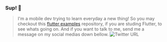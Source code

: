 ### Sup! 👋

<!--
- 🔭 I’m currently working on ...
- 🌱 I’m currently learning ...
- 👯 I’m looking to collaborate on ...
- 🤔 I’m looking for help with ...
- 💬 Ask me about ...
- 📫 How to reach me: ...
- 😄 Pronouns: ...
- ⚡ Fun fact: ...
-->

> I'm a mobile dev trying to learn everyday a new thing! So you may checkout this [flutter examples](https://github.com/ThiagoEvoa/flutter_examples) repository, if you are studing Flutter, to see whats going on. And if you want to talk to me, send me a message on my social medias down bellow.
![Twitter URL](https://img.shields.io/twitter/url?label=thiagoEvoa&style=social&url=https%3A%2F%2Ftwitter.com%2Fthiagoevoa2)

